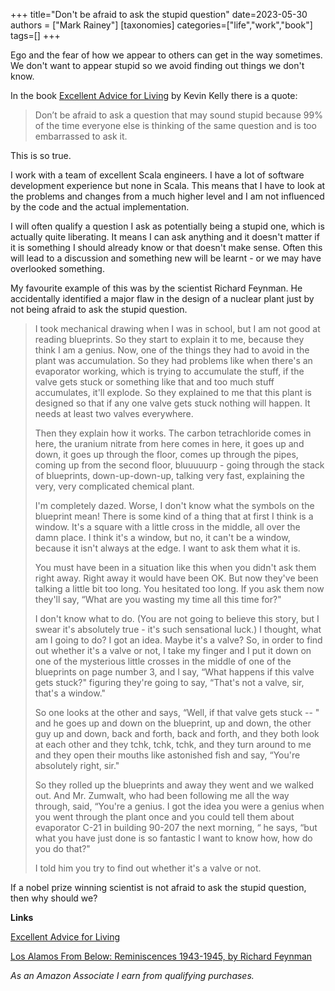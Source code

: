 +++
title="Don't be afraid to ask the stupid question"
date=2023-05-30
authors = ["Mark Rainey"]
[taxonomies]
categories=["life","work","book"]
tags=[]
+++

Ego and the fear of how we appear to others can get in the way sometimes. We don't want to appear stupid so we avoid finding out things we don't know.

<!-- more -->

In the book [Excellent Advice for Living](https://amzn.to/3WLHCgj) by Kevin Kelly there is a quote:

> Don’t be afraid to ask a question that may sound stupid because 99% of the time everyone else is thinking of the same question and is too embarrassed to ask it.

This is so true. 

I work with a team of excellent Scala engineers. I have a lot of software development experience but none in Scala. This means that I have to look at the problems and changes from a much higher level and I am not influenced by the code and the actual implementation.

I will often qualify a question I ask as potentially being a stupid one, which is actually quite liberating. It means I can ask anything and it doesn't matter if it is something I should already know or that doesn't make sense. Often this will lead to a discussion and something new will be learnt - or we may have overlooked something.

My favourite example of this was by the scientist Richard Feynman. He accidentally identified a major flaw in the design of a nuclear plant just by not being afraid to ask the stupid question.

> I took mechanical drawing when I was in school, but I am not good at reading blueprints. So they start to explain it to me, because they think I am a genius. Now, one of the things they had to avoid in the plant was accumulation. So they had problems like when there's an evaporator working, which is trying to accumulate the stuff, if the valve gets stuck or something like that and too much stuff accumulates, it'll explode. So they explained to me that this plant is designed so that if any one valve gets stuck nothing will happen. It needs at least two valves everywhere.
> 
> Then they explain how it works. The carbon tetrachloride comes in here, the uranium nitrate from here comes in here, it goes up and down, it goes up through the floor, comes up through the pipes, coming up from the second floor, bluuuuurp - going through the stack of blueprints, down-up-down-up, talking very fast, explaining the very, very complicated chemical plant.
> 
> I'm completely dazed. Worse, I don't know what the symbols on the blueprint mean! There is some kind of a thing that at first I think is a window. It's a square with a little cross in the middle, all over the damn place. I think it's a window, but no, it can't be a window, because it isn't always at the edge. I want to ask them what it is.
> 
> You must have been in a situation like this when you didn't ask them right away. Right away it would have been OK. But now they've been talking a little bit too long. You hesitated too long. If you ask them now they'll say, “What are you wasting my time all this time for?"
> 
> I don't know what to do. (You are not going to believe this story, but I swear it's absolutely true - it's such sensational luck.) I thought, what am I going to do? I got an idea. Maybe it's a valve? So, in order to find out whether it's a valve or not, I take my finger and I put it down on one of the mysterious little crosses in the middle of one of the blueprints on page number 3, and I say, “What happens if this valve gets stuck?" figuring they're going to say, “That's not a valve, sir, that's a window."
> 
> So one looks at the other and says, “Well, if that valve gets stuck -- " and he goes up and down on the blueprint, up and down, the other guy up and down, back and forth, back and forth, and they both look at each other and they tchk, tchk, tchk, and they turn around to me and they open their mouths like astonished fish and say, “You're absolutely right, sir."
> 
> So they rolled up the blueprints and away they went and we walked out. And Mr. Zumwalt, who had been following me all the way through, said, “You're a genius. I got the idea you were a genius when you went through the plant once and you could tell them about evaporator C-21 in building 90-207 the next morning, “ he says, “but what you have just done is so fantastic I want to know how, how do you do that?"
> 
> I told him you try to find out whether it's a valve or not.

If a nobel prize winning scientist is not afraid to ask the stupid question, then why should we?

__Links__

[Excellent Advice for Living](https://amzn.to/3WLHCgj) 

[Los Alamos From Below: Reminiscences 1943-1945, by Richard Feynman](http://calteches.library.caltech.edu/34/3/FeynmanLosAlamos.htm)

*As an Amazon Associate I earn from qualifying purchases.*
